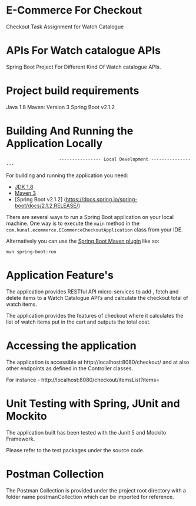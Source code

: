 # E-Commerce For Checkout
Checkout Task Assignment for Watch Catalogue

# APIs For Watch catalogue APIs
Spring Boot Project For Different Kind Of Watch catalogue APIs.

# Project build requirements
Java 1.8
Maven: Version 3
Spring Boot v2.1.2


# Building And Running the Application Locally
                        ---------------- Local Development ------------------
For building and running the application you need:

- [JDK 1.8](http://www.oracle.com/technetwork/java/javase/downloads/jdk8-downloads-2133151.html)
- [Maven 3](https://maven.apache.org)
- [Spring Boot v2.1.2] (https://docs.spring.io/spring-boot/docs/2.1.2.RELEASE/)

There are several ways to run a Spring Boot application on your local machine. One way is to execute the `main` method in the `com.kunal.ecommerce.ECommerceCheckoutApplication` class from your IDE.

Alternatively you can use the [Spring Boot Maven plugin](https://docs.spring.io/spring-boot/docs/current/reference/html/build-tool-plugins-maven-plugin.html) like so:

```shell
mvn spring-boot:run
```           

# Application Feature's
The application provides RESTful API micro-services to add , fetch and delete items to a Watch Catalogue API’s and calculate the checkout total of watch items.

The application provides the features of checkout where it calculates the list of watch items put in the cart and outputs the total cost.

# Accessing the application
The application is accessible at http://localhost:8080/checkout/ and at also other endpoints as defined in the Controller classes.

For instance - http://localhost:8080/checkout/itemsList?items=

# Unit Testing with Spring, JUnit and Mockito
The application built has been tested with the Junit 5 and Mockito Framework.

Please refer to the test packages under the source code.

# Postman Collection
The Postman Collection is provided under the project root directory with a folder name postmanCollection which can be imported for reference.